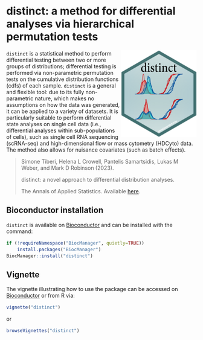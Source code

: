 # distinct: a method for differential analyses via hierarchical permutation tests

<img src="inst/extdata/distinct.png" width="200" align="right"/> 

`distinct` is a statistical method to perform differential testing between two or more groups of distributions; differential testing is performed via non-parametric permutation tests on the cumulative distribution functions (cdfs) of each sample.
`distinct` is a general and flexible tool: due to its fully non-parametric nature, which makes no assumptions on how the data was generated, it can be applied to a variety of datasets.
It is particularly suitable to perform differential state analyses on single cell data (i.e., differential analyses within sub-populations of cells), such as single cell RNA sequencing (scRNA-seq) and high-dimensional flow or mass cytometry (HDCyto) data.
The method also allows for nuisance covariates (such as batch effects).

> Simone Tiberi, Helena L Crowell, Pantelis Samartsidis, Lukas M Weber, and Mark D Robinson (2023).
>
> distinct: a novel approach to differential distribution analyses.
>
> The Annals of Applied Statistics.
> Available [here](https://doi.org/10.1214/22-AOAS1689).

## Bioconductor installation 
`distinct` is available on [Bioconductor](https://bioconductor.org/packages/distinct) and can be installed with the command:
``` r
if (!requireNamespace("BiocManager", quietly=TRUE))
    install.packages("BiocManager")
BiocManager::install("distinct")
```

## Vignette
The vignette illustrating how to use the package can be accessed on 
[Bioconductor](https://bioconductor.org/packages/distinct)
or from R via:
``` r
vignette("distinct")
```
or
``` r
browseVignettes("distinct")
```

